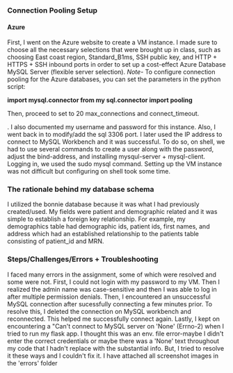 ### Connection Pooling Setup

#### Azure

First, I went on the Azure website to create a VM instance. I made sure to choose all the necessary selections that were brought up in class, such as choosing East coast region, Standard_B1ms, SSH public key, and HTTP + HTTPS + SSH inbound ports in order to set up a cost-effect Azure Database MySQL Server (flexible server selection). *Note*- To configure connection pooling for the Azure databases, you can set the parameters in the python script:

**import mysql.connector 
from my sql.connector import pooling**

Then, proceed to set to 20 max_connections and connect_timeout.

. I also documented my username and password for this instance. Also, I went back in to modify/add the sql 3306 port. I later used the IP address to connect to MySQL Workbench and it was successful. To do so, on shell, we had to use several commands to create a user along with the password, adjust the bind-address, and installing mysqul-server + mysql-client. Logging in, we used the sudo mysql command. Setting up the VM instance was not difficult but configuring on shell took some time.

### The rationale behind my database schema

I utilized the bonnie database because it was what I had previously created/used. My fields were patient and demographic related and it was simple to establish a foreign key relationship. For example, my demographics table had demographic ids, patient ids, first names, and address which had an established relationship to the patients table consisting of patient_id and MRN.

### Steps/Challenges/Errors + Troubleshooting

I faced many errors in the assignment, some of which were resolved and some were not. First, I could not login with my password to my VM. Then I realized the admin name was case-sensitive and then I was able to log in after multiple permission denials. Then, I encountered an unsuccessful MySQL connection after sucessfully connecting a few minutes prior. To resolve this, I deleted the connection on MySQL workbench and reconnected. This helped me successfully connect again. Lastly, I kept on encountering a "Can't connect to MySQL server on 'None' (Errno-2) when I tried to run my flask app. I thought this was an env. file error-maybe I didn't enter the correct credentials or maybe there was a 'None' text throughout my code that I hadn't replace with the substantial info. But, I tried to resolve it these ways and I couldn't fix it. I have attached all screenshot images in the 'errors' folder
